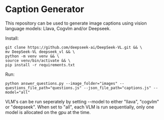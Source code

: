 # Caption Generator

This repository can be used to generate image captions using vision language models: Llava, Cogvlm and/or Deepseek. 

Install:
```
git clone https://github.com/deepseek-ai/DeepSeek-VL.git && \
mv DeepSeek-VL deepseek_vl && \
python -m venv venv && \
source venv/bin/activate && \
pip install -r requirements.txt
```

Run:
```
python answer_questions.py --image_folder="images" --questions_file_path="questions.js" --json_file_path="captions.js" --model="all"
```

VLM's can be run seperately by setting --model to either "llava", "cogvlm" or "deepseek". When set to "all", each VLM is run sequentially, only one model is allocated on the gpu at the time. 

